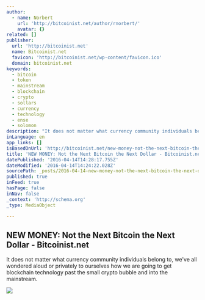 ```yaml
---
author:
  - name: Norbert
    url: 'http://bitcoinist.net/author/rnorbert/'
    avatar: {}
related: []
publisher:
  url: 'http://bitcoinist.net'
  name: Bitcoinist.net
  favicon: 'http://bitcoinist.net/wp-content/favicon.ico'
  domain: bitcoinist.net
keywords:
  - bitcoin
  - token
  - mainstream
  - blockchain
  - crypto
  - sollars
  - currency
  - technology
  - ense
  - solomon
description: "It does not matter what currency community individuals belong to, we've all wondered aloud or privately to ourselves how we are going to get blockchain technology past the small crypto bubble and into the mainstream."
inLanguage: en
app_links: []
isBasedOnUrl: 'http://bitcoinist.net/new-money-not-the-next-bitcoin-the-next-dollar/'
title: 'NEW MONEY: Not the Next Bitcoin the Next Dollar - Bitcoinist.net'
datePublished: '2016-04-14T14:28:17.755Z'
dateModified: '2016-04-14T14:24:22.028Z'
sourcePath: _posts/2016-04-14-new-money-not-the-next-bitcoin-the-next-dollar-bitcoinist.md
published: true
inFeed: true
hasPage: false
inNav: false
_context: 'http://schema.org'
_type: MediaObject

---
```

<article style=""><h1>NEW MONEY: Not the Next Bitcoin the Next Dollar - Bitcoinist.net</h1><p>It does not matter what currency community individuals belong to, we've all wondered aloud or privately to ourselves how we are going to get blockchain technology past the small crypto bubble and into the mainstream.</p><img src="http://bitcoinist.net/wp-content/uploads/2016/04/sollars.jpg" /></article>